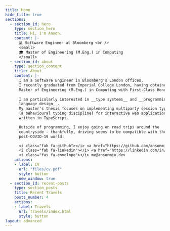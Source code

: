 ```yaml
---
title: Home
hide_title: true
sections:
  - section_id: hero
    type: section_hero
    title: Hi, I'm Anson.
    content: |-
      💻 Software Engineer at Bloomberg <br />
      <small>
      🎓 Master of Engineering (M.Eng.) in Computing
      </small>
  - section_id: about
    type: section_content
    title: About
    content: |-
      I am a Software Engineer in Bloomberg's London offices.
      I recently graduated from Imperial College London, having obtained my
      Master of Engineering (M.Eng.) in Computing with First-Class Honours.
      
      I am particularly interested in __type systems__ and __programming
      language design__.
      My master's thesis focuses on implementing multiparty session types 
      (a behavioural typing discipline) for interactive web applications
      written in TypeScript.

      Outside of programming, I enjoy going on road trips around the 
      countryside - thankfully, driving seems to be compatible with the
      post-COVID-19 world!

      <i class="fab fa-github"></i> <a href="https://github.com/ansonmiu0214" target="_blank">ansonmiu0214</a> <br />
      <i class="fab fa-linkedin"></i> <a href="https://linkedin.com/in/ansonmiu" target="_blank">ansonmiu</a> <br />
      <i class="fas fa-envelope"></i> me@ansonmiu.dev
    actions:
    - label: CV
      url: "files/cv.pdf"
      style: button
      new_window: true
  - section_id: recent-posts
    type: section_posts
    title: Recent Travels
    posts_number: 4
    actions:
    - label: Travels
      url: travels/index.html
      style: button
layout: advanced
---
```

